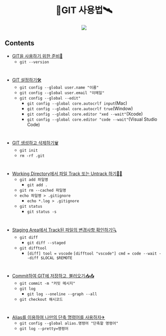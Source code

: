 <h1 align = "center">🚀GIT 사용법🛰</h1>

<p align = "center"><img src = "https://git-scm.com/images/logo@2x.png"/></p>

## Contents
- [GIT을 사용하기 위한 준비💾](https://github.com/sustainable-git/GIT/blob/main/contents/01_preparation.md)
  - `git --version`
#
- [GIT 설정하기🛠](https://github.com/sustainable-git/GIT/blob/main/contents/02_setting.md)
  - `git config --global user.name "이름"`
  - `git config --global user.email "이메일"`
  - `git config --global --edit"`
    - `git config --global core.autocrlf input`(Mac)
    - `git config --global core.autocrlf true`(Window)
    - `git config --global core.editor "xed --wait"`(Xcode)
    - `git config --global core.editor "code --wait"`(Visual Studio Code)
#
- [GIT 생성하고 삭제하기🗑](https://github.com/sustainable-git/GIT/blob/main/contents/03_init.md)
  -  `git init`
  -  `rm -rf .git`
#
- [Working Directory에서 파일 Track 또는 Untrack 하기👀✨](https://github.com/sustainable-git/GIT/blob/main/contents/04_add.md)
  -  `git add 파일명`
     -  `git add .`
  -  `git rm --cached 파일명`
  -  `echo 파일명 > .gitignore`
     - `echo *.log > .gitignore`
  -  `git status`
     -  `git status -s`
#
- [Staging Area에서 Track된 파일의 변경사항 확인하기🔍](https://github.com/sustainable-git/GIT/blob/main/contents/05_diff.md)
  - `git diff`
    - `git diff --staged`
  - `git difftool`
    - `[diff] tool = vscode` `[difftool "vscode"] cmd = code --wait --diff $LOCAL $REMOTE`
#
- [Commit하여 GIT에 저장하고, 불러오기📥📤](https://github.com/sustainable-git/GIT/blob/main/contents/06_commit.md)
  - `git commit -m "커밋 메시지"`
  - `git log`
    - `git log --oneline --graph --all`
  - `git checkout 해시코드`
#
- [Alias를 이용하여 나만의 단축 명령어를 사용하자✈](https://github.com/sustainable-git/GIT/blob/main/contents/07_alias.md)
  - `git config --global alias.명령어 "단축할 명령어"`
  - `git log --pretty=명령어`
